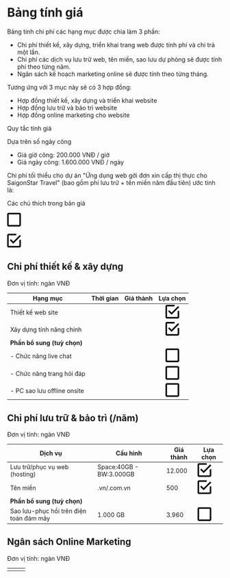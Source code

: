 # Bảng tính giá

Bảng tính chi phí các hạng mục được chia làm 3 phần:

* Chi phí thiết kế, xây dựng, triển khai trang web được tính phí và chi trả một lần.
* Chi phí các dịch vụ lưu trữ web, tên miền, sao lưu dự phòng sẽ được tính phí theo từng năm.
* Ngân sách kế hoạch marketing online sẽ được tính theo từng tháng.

Tương ứng với 3 mục này sẽ có 3 hợp đồng:

* Hợp đồng thiết kế, xây dựng và triển khai website
* Hợp đồng lưu trữ và bảo trì website
* Hợp đồng online marketing cho website

Quy tắc tính giá

Dựa trên số ngày công

- Giá giờ công: 200.000 VNĐ / giờ 
- Giá ngày công: 1.600.000 VNĐ / ngày

Chi phí tối thiểu cho dự án "Ứng dụng web gởi đơn xin cấp thị thực cho SaigonStar Travel" (bao gồm phí lưu trữ + tên miền năm đầu tiên) ước tính là: 

Các chú thích trong bản giá

![](/assets/check-blank.png) 

![](/assets/check-check.png)

## Chi phí thiết kế & xây dựng 

Đơn vị tính: ngàn VNĐ

| Hạng mục                 | Thời gian | Giá thành | Lựa chọn |
|--------------------------|-----------|-----------|:--------:|
| Thiết kế web site        |           |           |![          ](/assets/check-check.png)|
| Xây dựng tính năng chính | | |![](/assets/check-check.png) |
| **Phần bổ sung (tuỳ chọn)** | | | |
| - Chức năng live chat | | |![](/assets/check-blank.png) |
| - Chức năng trang hỏi đáp | | | ![](/assets/check-blank.png)|
| - PC sao lưu offline onsite | | |![](/assets/check-blank.png) |

## Chi phí lưu trữ & bảo trì (/năm)

Đơn vị tính: ngàn VNĐ

| Dịch vụ | Cấu hình | Giá thành | Lựa chọn |
|---------|----------|-----------|----------|
| Lưu trữ/phục vụ web (hosting) | Space:40GB - BW:3.000GB | 12.000 |![](/assets/check-check.png)  |
| Tên miền | .vn/.com.vn | 500 |![](/assets/check-check.png) |
| **Phần bổ sung (tuỳ chọn)** | | | |
| Sao lưu-phục hồi trên điện toán đám mây | 1.000 GB | 3.960 | ![](/assets/check-blank.png)|


## Ngân sách Online Marketing

Đơn vị tính: ngàn VNĐ

| | | |
|-|-|-|
| | | |
